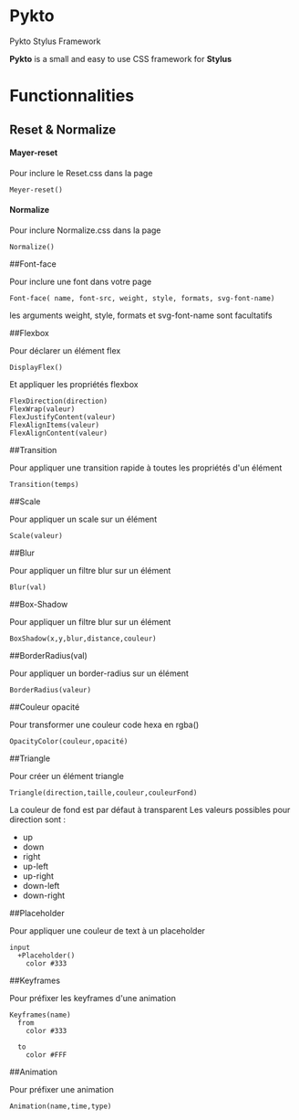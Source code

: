 # Pykto
Pykto Stylus Framework

**Pykto** is a small and easy to use CSS framework for **Stylus**

# Functionnalities

## Reset & Normalize

#### Mayer-reset

Pour inclure le Reset.css dans la page

```stylus
Meyer-reset()
```

#### Normalize

Pour inclure Normalize.css dans la page

```stylus
Normalize()
```

##Font-face 

Pour inclure une font dans votre page 

```stylus
Font-face( name, font-src, weight, style, formats, svg-font-name)
```

les arguments weight, style, formats et svg-font-name sont facultatifs

##Flexbox

Pour déclarer un élément flex

```stylus
DisplayFlex()
```

Et appliquer les propriétés flexbox

```stylus
FlexDirection(direction)
FlexWrap(valeur)
FlexJustifyContent(valeur)
FlexAlignItems(valeur)
FlexAlignContent(valeur)
```

##Transition

Pour appliquer une transition rapide à toutes les propriétés d'un élément

```stylus
Transition(temps)
```

##Scale

Pour appliquer un scale sur un élément

```stylus
Scale(valeur)
```

##Blur

Pour appliquer un filtre blur sur un élément

```stylus
Blur(val)
```

##Box-Shadow

Pour appliquer un filtre blur sur un élément

```stylus
BoxShadow(x,y,blur,distance,couleur)
```

##BorderRadius(val)

Pour appliquer un border-radius sur un élément

```stylus
BorderRadius(valeur)
```

##Couleur opacité

Pour transformer une couleur code hexa en rgba()

```stylus
OpacityColor(couleur,opacité)
```

##Triangle 

Pour créer un élément triangle

```stylus
Triangle(direction,taille,couleur,couleurFond)
```

La couleur de fond est par défaut à transparent
Les valeurs possibles pour direction sont :
* up
* down
* right
* up-left
* up-right
* down-left
* down-right

##Placeholder

Pour appliquer une couleur de text à un placeholder

```stylus
input
  +Placeholder()
    color #333
```

##Keyframes

Pour préfixer les keyframes d'une animation

```stylus
Keyframes(name)
  from
    color #333
  
  to
    color #FFF
```

##Animation

Pour préfixer une animation

```stylus
Animation(name,time,type)
```

